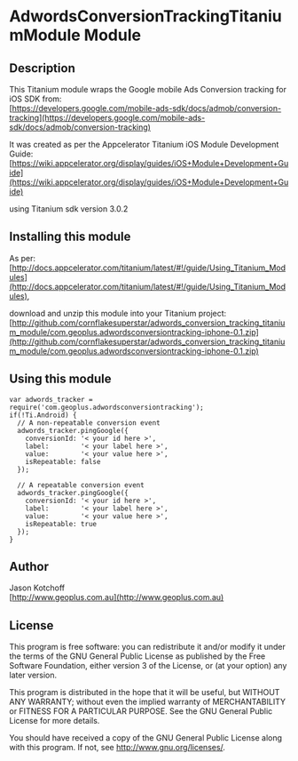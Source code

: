 # AdwordsConversionTrackingTitaniumModule Module

## Description

This Titanium module wraps the Google mobile Ads Conversion tracking for iOS SDK from:  
[https://developers.google.com/mobile-ads-sdk/docs/admob/conversion-tracking](https://developers.google.com/mobile-ads-sdk/docs/admob/conversion-tracking)

It was created as per the Appcelerator Titanium iOS Module Development Guide:  
[https://wiki.appcelerator.org/display/guides/iOS+Module+Development+Guide](https://wiki.appcelerator.org/display/guides/iOS+Module+Development+Guide)

using Titanium sdk version 3.0.2

## Installing this module

As per:  
[http://docs.appcelerator.com/titanium/latest/#!/guide/Using_Titanium_Modules](http://docs.appcelerator.com/titanium/latest/#!/guide/Using_Titanium_Modules),

download and unzip this module into your Titanium project:  
[http://github.com/cornflakesuperstar/adwords_conversion_tracking_titanium_module/com.geoplus.adwordsconversiontracking-iphone-0.1.zip](http://github.com/cornflakesuperstar/adwords_conversion_tracking_titanium_module/com.geoplus.adwordsconversiontracking-iphone-0.1.zip)

## Using this module

    var adwords_tracker = require('com.geoplus.adwordsconversiontracking');
    if(!Ti.Android) {
      // A non-repeatable conversion event
      adwords_tracker.pingGoogle({
        conversionId: '< your id here >', 
        label:        '< your label here >',
        value:        '< your value here >',
        isRepeatable: false
      });

      // A repeatable conversion event
      adwords_tracker.pingGoogle({
        conversionId: '< your id here >', 
        label:        '< your label here >',
        value:        '< your value here >',
        isRepeatable: true
      });
    }

## Author

Jason Kotchoff  
[http://www.geoplus.com.au](http://www.geoplus.com.au)

## License

This program is free software: you can redistribute it and/or modify
it under the terms of the GNU General Public License as published by
the Free Software Foundation, either version 3 of the License, or
(at your option) any later version.

This program is distributed in the hope that it will be useful,
but WITHOUT ANY WARRANTY; without even the implied warranty of
MERCHANTABILITY or FITNESS FOR A PARTICULAR PURPOSE.  See the
GNU General Public License for more details.

You should have received a copy of the GNU General Public License
along with this program.  If not, see <http://www.gnu.org/licenses/>.
